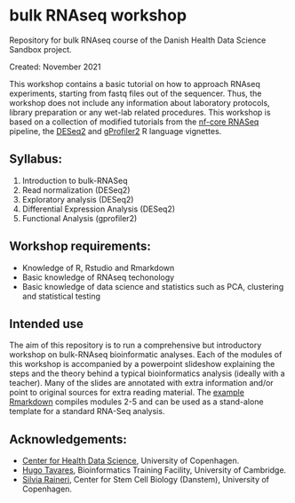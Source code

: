 # bulk RNAseq workshop
Repository for bulk RNAseq course of the Danish Health Data Science Sandbox project.

Created: November 2021

This workshop contains a basic tutorial on how to approach RNAseq experiments, starting from fastq files out of the sequencer. Thus, the workshop does not include any information about laboratory protocols, library preparation or any wet-lab related procedures. This workshop is based on a collection of modified tutorials from the [nf-core RNASeq](https://nf-co.re/rnaseq) pipeline, the [DESeq2](https://www.bioconductor.org/packages/devel/bioc/vignettes/DESeq2/inst/doc/DESeq2.html) and [gProfiler2](https://cran.r-project.org/web/packages/gprofiler2/vignettes/gprofiler2.html) R language vignettes.

## Syllabus:
1. Introduction to bulk-RNASeq
2. Read normalization (DESeq2)
3. Exploratory analysis (DESeq2)
4. Differential Expression Analysis (DESeq2)
5. Functional Analysis (gprofiler2)

## Workshop requirements:
- Knowledge of R, Rstudio and Rmarkdown
- Basic knowledge of RNAseq techonology
- Basic knowledge of data science and statistics such as PCA, clustering and statistical testing

## Intended use
The aim of this repository is to run a comprehensive but introductory workshop on bulk-RNAseq bioinformatic analyses. Each of the modules of this workshop is accompanied by a powerpoint slideshow explaining the steps and the theory behind a typical bioinformatics analysis (ideally with a teacher). Many of the slides are annotated with extra information and/or point to original sources for extra reading material. The [example Rmarkdown](./Notebooks/slides/RNAseq_analysis_basics.Rmd) compiles modules 2-5 and can be used as a stand-alone template for a standard RNA-Seq analysis.

## Acknowledgements:
- [Center for Health Data Science](https://heads.ku.dk/), University of Copenhagen.
- [Hugo Tavares](https://bioinfotraining.bio.cam.ac.uk/about), Bioinformatics Training Facility, University of Cambridge.
- [Silvia Raineri](https://danstem.ku.dk/people/serup_staff/), Center for Stem Cell Biology (Danstem), University of Copenhagen.
